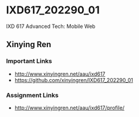 # IXD617_202290_01
IXD 617 Advanced Tech: Mobile Web

## Xinying Ren

### Important Links
- http://www.xinyingren.net/aau/ixd617
- https://github.com/xinyingren/IXD617_202290_01

### Assignment Links
- http://www.xinyingren.net/aau/ixd617/profile/
